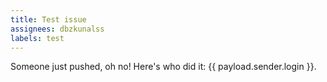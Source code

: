 ```yaml
---
title: Test issue
assignees: dbzkunalss
labels: test
---
```

Someone just pushed, oh no! Here's who did it: {{ payload.sender.login }}.
